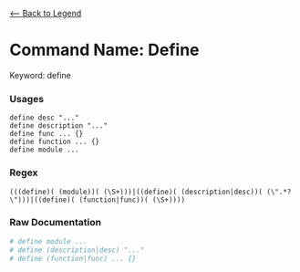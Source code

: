 [<-- Back to Legend](../legend.md)

# Command Name: Define
Keyword: define

### Usages
```
define desc "..."
define description "..."
define func ... {}
define function ... {}
define module ...
```

### Regex
```regexp
(((define)( (module))( (\S+)))|((define)( (description|desc))( (\".*?\")))|((define)( (function|func))( (\S+))))
```

### Raw Documentation
```yml
# define module ...
# define (description|desc) "..."
# define (function|func) ... {}
```
